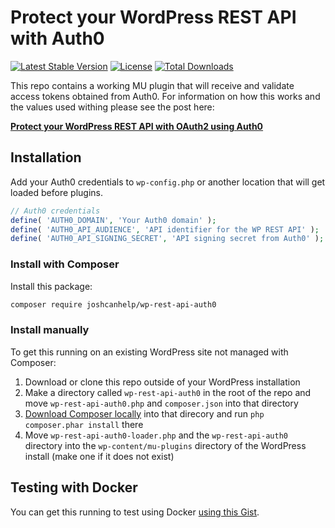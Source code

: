 # Protect your WordPress REST API with Auth0

[![Latest Stable Version](https://poser.pugx.org/joshcanhelp/wp-rest-api-auth0/v/stable)](https://packagist.org/packages/joshcanhelp/wp-rest-api-auth0)
[![License](https://poser.pugx.org/joshcanhelp/wp-rest-api-auth0/license)](https://packagist.org/packages/joshcanhelp/wp-rest-api-auth0)
[![Total Downloads](https://poser.pugx.org/joshcanhelp/wp-rest-api-auth0/downloads)](https://packagist.org/packages/joshcanhelp/wp-rest-api-auth0)

This repo contains a working MU plugin that will receive and validate access tokens obtained from Auth0. For information on how this works and the values used withing please see the post here:

**[Protect your WordPress REST API with OAuth2 using Auth0](https://www.joshcanhelp.com/protect-wordpress-rest-api-with-oauth2-auth0/)**

## Installation 

Add your Auth0 credentials to `wp-config.php` or another location that will get loaded before plugins.

```php
// Auth0 credentials
define( 'AUTH0_DOMAIN', 'Your Auth0 domain' );
define( 'AUTH0_API_AUDIENCE', 'API identifier for the WP REST API' );
define( 'AUTH0_API_SIGNING_SECRET', 'API signing secret from Auth0' );
```

### Install with Composer

Install this package:

```bash
composer require joshcanhelp/wp-rest-api-auth0
```

### Install manually

To get this running on an existing WordPress site not managed with Composer:

1. Download or clone this repo outside of your WordPress installation
1. Make a directory called `wp-rest-api-auth0` in the root of the repo and move `wp-rest-api-auth0.php` and `composer.json` into that directory
1. [Download Composer locally](https://getcomposer.org/download/) into that direcory and run `php composer.phar install` there
1. Move `wp-rest-api-auth0-loader.php` and the `wp-rest-api-auth0` directory into the `wp-content/mu-plugins` directory of the WordPress install (make one if it does not exist)

## Testing with Docker

You can get this running to test using Docker [using this Gist](https://gist.github.com/joshcanhelp/0e35b657ca03142e3d79595c28bb3ed7).
